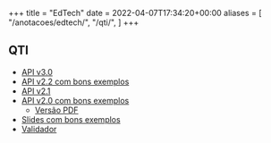 +++
title = "EdTech"
date = 2022-04-07T17:34:20+00:00
aliases = [
    "/anotacoes/edtech/",
    "/qti/",
]
+++


## QTI

- [API v3.0](https://www.imsglobal.org/spec/qti/v3p0/impl)
- [API v2.2 com bons exemplos](http://www.imsglobal.org/question/qtiv2p2/imsqti_v2p2_impl.html)
- [API v2.1](https://www.imsglobal.org/question/qtiv2p1/imsqti_infov2p1.html)
- [API v2.0 com bons exemplos](http://www.imsglobal.org/question/qti_v2p0/imsqti_implv2p0.html)
    - [Versão PDF](https://www.immagic.com/eLibrary/ARCHIVES/TECH/IMS_US/I050124G.pdf)
- [Slides com bons exemplos](http://elite.polito.it/files/courses/01NPYPD/lucidi/10-QTI.pdf)
- [Validador](https://webapps.ph.ed.ac.uk/qtiworks/anonymous/validator)
